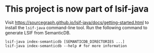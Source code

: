 # This project is now part of lsif-java

Visit https://sourcegraph.github.io/lsif-java/docs/getting-started.html to
install the `lsif-java` command-line tool.  Run the following command to
generate LSIF from SemanticDB.
```
lsif-java index-semanticdb [SEMANTICDB_DIRECTORIES ...]
lsif-java index-semanticdb --help # for more information
```
